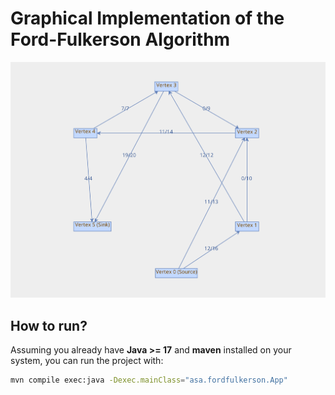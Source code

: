 # Graphical Implementation of the Ford-Fulkerson Algorithm

![Image containing an example of a Flow Network for the Ford-Fulkerson Algorithm](images/ford-fulkerson-extreme-example.png)

## How to run?

Assuming you already have **Java >= 17** and **maven** installed on your system, you can run the project with:

```bash
mvn compile exec:java -Dexec.mainClass="asa.fordfulkerson.App"
```

